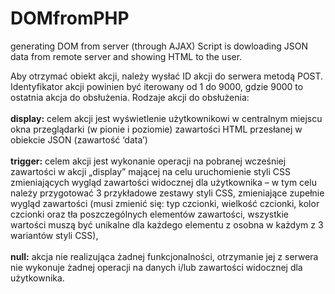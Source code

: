 # DOMfromPHP
generating DOM from server (through AJAX)
Script is dowloading JSON data from remote server and showing HTML to the user. 

 Aby otrzymać obiekt akcji, należy wysłać ID akcji do serwera metodą POST. Identyfikator akcji
powinien być iterowany od 1 do 9000, gdzie 9000 to ostatnia akcja do obsłużenia.
Rodzaje akcji do obsłużenia:
<br>
<br>
<b>display:</b> celem akcji jest wyświetlenie użytkownikowi w centralnym miejscu okna przeglądarki (w pionie i poziomie) zawartości HTML przesłanej w obiekcie JSON (zawartość ‘data’)
<br>
<br>
<b>trigger:</b> celem akcji jest wykonanie operacji na pobranej wcześniej zawartości w akcji
„display” mającej na celu uruchomienie styli CSS zmieniających wygląd zawartości widocznej
dla użytkownika – w tym celu należy przygotować 3 przykładowe zestawy styli CSS, zmieniające zupełnie wygląd zawartości (musi zmienić się: typ czcionki, wielkość czcionki,
kolor czcionki oraz tła poszczególnych elementów zawartości, wszystkie wartości muszą być
unikalne dla każdego elementu z osobna w każdym z 3 wariantów styli CSS),
<br>
<br>
<b>null:</b> akcja nie realizująca żadnej funkcjonalności, otrzymanie jej z serwera nie wykonuje
żadnej operacji na danych i/lub zawartości widocznej dla użytkownika.

